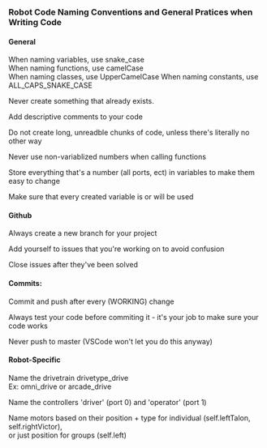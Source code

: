 ### Robot Code Naming Conventions and General Pratices when Writing Code

#### General 

When naming variables, use snake_case  
When naming functions, use camelCase  
When naming classes, use UpperCamelCase
When naming constants, use ALL_CAPS_SNAKE_CASE  

Never create something that already exists.

Add descriptive comments to your code

Do not create long, unreadble chunks of code, unless there's literally no other way

Never use non-variablized numbers when calling functions

Store everything that's a number (all ports, ect) in variables to make them easy to change

Make sure that every created variable is or will be used

#### Github

Always create a new branch for your project

Add yourself to issues that you're working on to avoid confusion

Close issues after they've been solved

#### Commits:

Commit and push after every (WORKING) change

Always test your code before commiting it - it's your job to make sure your code works

Never push to master (VSCode won't let you do this anyway)

#### Robot-Specific

Name the drivetrain drivetype_drive  
Ex: omni_drive or arcade_drive

Name the controllers 'driver' (port 0) and 'operator' (port 1)

Name motors based on their position + type for individual (self.leftTalon, self.rightVictor),  
or just position for groups (self.left)
